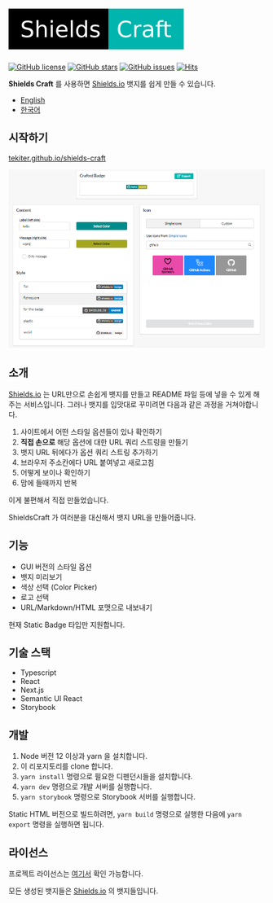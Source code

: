 # ![ShieldsCraft](public/ShieldsCraft.svg)

[![GitHub license](https://img.shields.io/github/license/Tekiter/shields-craft?style=flat-square)](https://github.com/Tekiter/shields-craft/blob/master/LICENSE.md)
[![GitHub stars](https://img.shields.io/github/stars/Tekiter/shields-craft?style=flat-square)](https://github.com/Tekiter/shields-craft/stargazers)
[![GitHub issues](https://img.shields.io/github/issues/Tekiter/shields-craft?style=flat-square)](https://github.com/Tekiter/shields-craft/issues)
[![Hits](https://hits.seeyoufarm.com/api/count/incr/badge.svg?url=https%3A%2F%2Ftekiter.github.io%2Fshields-craft%2F&count_bg=%2368AA4C&title_bg=%23555555&icon=&icon_color=%23E7E7E7&title=hits&edge_flat=true)](https://hits.seeyoufarm.com)

**Shields Craft** 를 사용하면 [Shields.io](http://shields.io/) 뱃지를 쉽게 만들 수 있습니다.

-   [English](README.md)
-   [한국어](README.ko.md)

## 시작하기

[tekiter.github.io/shields-craft](https://tekiter.github.io/shields-craft)

![Screenshot](screenshots/main.png)

## 소개

[Shields.io](http://shields.io/) 는 URL만으로 손쉽게 뱃지를 만들고 README 파일 등에 넣을 수 있게 해주는 서비스입니다. 그러나 뱃지를 입맛대로 꾸미려면 다음과 같은 과정을 거쳐야합니다.

1. 사이트에서 어떤 스타일 옵션들이 있나 확인하기
2. **직접 손으로** 해당 옵션에 대한 URL 쿼리 스트링을 만들기
3. 뱃지 URL 뒤에다가 옵션 쿼리 스트링 추가하기
4. 브라우저 주소칸에다 URL 붙여넣고 새로고침
5. 어떻게 보이나 확인하기
6. 맘에 들때까지 반복

이게 불편해서 직접 만들었습니다.

ShieldsCraft 가 여러분을 대신해서 뱃지 URL을 만들어줍니다.

## 기능

-   GUI 버전의 스타일 옵션
-   뱃지 미리보기
-   색상 선택 (Color Picker)
-   로고 선택
-   URL/Markdown/HTML 포맷으로 내보내기

현재 Static Badge 타입만 지원합니다.

## 기술 스택

-   Typescript
-   React
-   Next.js
-   Semantic UI React
-   Storybook

## 개발

1. Node 버전 12 이상과 yarn 을 설치합니다.
2. 이 리포지토리를 clone 합니다.
3. `yarn install` 명령으로 필요한 디펜던시들을 설치합니다.
4. `yarn dev` 명령으로 개발 서버를 실행합니다.
5. `yarn storybook` 명령으로 Storybook 서버를 실행합니다.

Static HTML 버전으로 빌드하려면, `yarn build` 명령으로 실행한 다음에 `yarn export` 명령을 실행하면 됩니다.

## 라이선스

프로젝트 라이선스는 [여기서](LICENSE.md) 확인 가능합니다.

모든 생성된 뱃지들은 [Shields.io](https://github.com/badges/shields) 의 뱃지들입니다.
